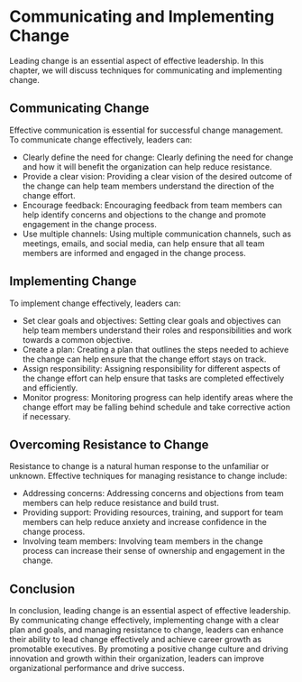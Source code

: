 Communicating and Implementing Change
================================================================

Leading change is an essential aspect of effective leadership. In this chapter, we will discuss techniques for communicating and implementing change.

Communicating Change
--------------------

Effective communication is essential for successful change management. To communicate change effectively, leaders can:

* Clearly define the need for change: Clearly defining the need for change and how it will benefit the organization can help reduce resistance.
* Provide a clear vision: Providing a clear vision of the desired outcome of the change can help team members understand the direction of the change effort.
* Encourage feedback: Encouraging feedback from team members can help identify concerns and objections to the change and promote engagement in the change process.
* Use multiple channels: Using multiple communication channels, such as meetings, emails, and social media, can help ensure that all team members are informed and engaged in the change process.

Implementing Change
-------------------

To implement change effectively, leaders can:

* Set clear goals and objectives: Setting clear goals and objectives can help team members understand their roles and responsibilities and work towards a common objective.
* Create a plan: Creating a plan that outlines the steps needed to achieve the change can help ensure that the change effort stays on track.
* Assign responsibility: Assigning responsibility for different aspects of the change effort can help ensure that tasks are completed effectively and efficiently.
* Monitor progress: Monitoring progress can help identify areas where the change effort may be falling behind schedule and take corrective action if necessary.

Overcoming Resistance to Change
-------------------------------

Resistance to change is a natural human response to the unfamiliar or unknown. Effective techniques for managing resistance to change include:

* Addressing concerns: Addressing concerns and objections from team members can help reduce resistance and build trust.
* Providing support: Providing resources, training, and support for team members can help reduce anxiety and increase confidence in the change process.
* Involving team members: Involving team members in the change process can increase their sense of ownership and engagement in the change.

Conclusion
----------

In conclusion, leading change is an essential aspect of effective leadership. By communicating change effectively, implementing change with a clear plan and goals, and managing resistance to change, leaders can enhance their ability to lead change effectively and achieve career growth as promotable executives. By promoting a positive change culture and driving innovation and growth within their organization, leaders can improve organizational performance and drive success.
